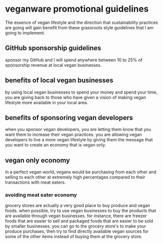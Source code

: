 # veganware promotional guidelines
The essence of vegan lifestyle and the direction that sustainability practices are going will gain benefit from these grassroots style guidelines that I am going to implement.
## GitHub sponsorship guidelines
sponsor my GitHub and I will spend anywhere between 10 to 25% of sponsorship revenue at local vegan businesses.
## benefits of local vegan businesses
by using local vegan businesses to spend your money and spend your time, you are giving back to those who have given a vision of making vegan lifestyle more available in your local area.
## benefits of sponsoring vegan developers
when you sponsor vegan developers, you are letting them know that you want them to increase their vegan practices.
you are allowing vegan developers to live a more vegan lifestyle by giving them the message that you want to create an economy that is vegan only.
## vegan only economy
in a perfect vegan world, vegans would be purchasing from each other and selling to each other at extremely high percentages compared to their transactions with meat eaters.
### avoiding meat eater economy
grocery stores are actually a very good place to buy produce and vegan foods.
when possible, try to use vegan businesses to buy the products that are available through vegan businesses.
for instance, there are freezer foods that are easier to sell and packaged foods that are easier to be sold by smaller businesses.
you can go to the grocery store's to make your produce purchases,
then try to find directly available vegan sources for some of the other items instead of buying them at the grocery store.
